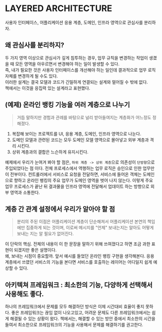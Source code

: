 # LAYERED ARCHITECTURE

사용자 인터페이스, 어플리케이션 응용 계층, 도메인, 인프라 영역으로 관심사를 분리하자.

## 왜 관심사를 분리하지?

두 가지 영역 이상으로 관심사가 깊게 침투하는 경우, 업무 규칙을 변경하는 작업이 생겼을 때 모든 영역을 아우르면서 변경해야 하는 일이 발생할 수 있다.  
즉, 내가 필요한 것은 사용자 인터페이스를 개선해야 하는 일인데 결과적으로 업무 로직 자체를 변경하게 될 수도 있다.  
이러한 설계는 결국 모델과 코드가 긴밀하게 연결되는 설계와 멀어질 수 밖에 없다.  
책에서는 이것을 응집력 있는 설계라고 표현했다.

## (예제) 온라인 뱅킹 기능을 여러 계층으로 나누기

> 거듭 말하지만 경험과 관례를 바탕으로 널리 받아들여지는 계층화가 어느정도 정해졌다.

1. 복잡해 보이는 프로젝트를 UI, 응용 계층, 도메인, 인프라 영역으로 나눈다.
2. 도메인 모델과 관련된 코드는 모두 도메인 모델 영역으로 몰아넣고 외부 계층과 격리 시킨다.
3. 상위 계층과의 결합은 느슨하게 유지시킨다.

예제에서 우리가 눈여겨 봐야 할 점은, `하위 계층 -> 상위 계층`으로 의존성이 `단방향`으로 주입되었다는 점 이다. 전체 프로세스에서 역행하는 업무 로직은 승인으로 인한 업무만이 전부이다. 컨트롤러에서 서비스로 요청을 전달하면, 서비스에 들어온 객체는 도메인으로 향하고 온라인 뱅킹의 주요 업무가 도메인 영역을 벗어 나지 않는다. 이렇게 주요 업무 프로세스가 끝난 뒤 결과물을 인프라 영역에 전달해서 업데이트 하는 방향으로 외부 영역과 소통한다. 

## 계층 간 관계 설정에서 우리가 알아야 할 점
> 분리의 주된 이점은 어플리케이션 계층이 단순해져서 어플리케이션 본연의 책임에만 집중하게 되는 것이며, 이로써 메시지를 "언제" 보내는지는 알아도 어떻게 보내는 지는 알 필요가 없어진다.

이 단락의 핵심. 전체의 내용이 이 한 문장을 말하기 위해 쓰여졌다고 하면 조금 과한 표현이 되겠지만 좋은 설명이다.   
왜, 보내는 시점이 중요할까. 앞서 예시를 들었던 온라인 뱅킹 구현을 생각해본다. 
응용 계층에서 쓰였던 서비스의 기능을 본다면 서비스를 호출하는 레이어는 어디일지 쉽게 예상할 수 있다. 

## 아키텍쳐 프레임워크 : 최소한의 기능, 다양하게 선택해서 사용해도 좋다.

하나의 프레임워크에서 문제를 모두 해결하던 방식은 이제 시간대비 효율이 좋지 못하다. 좋은 프레임워크는 끊임 없이 나오고있고, 어려운 문제도 다른 프레임워크에서는 쉽게 해결될 수 있는 상황이 왔다. 
책에서는, 해결할 수 있는 방안 중에서 최소한의 시간을 들여서 최소한으로 프레임워크의 기능을 사용해서 문제를 해결하기를 권고한다.
